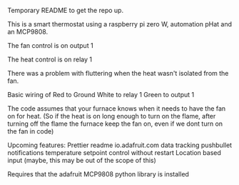 Temporary README to get the repo up.

This is a smart thermostat using a raspberry pi zero W, automation pHat and an MCP9808.

The fan control is on output 1

The heat control is on relay 1

There was a problem with fluttering when the heat wasn't isolated from the fan.

Basic wiring of Red to Ground
White to relay 1
Green to output 1

The code assumes that your furnace knows when it needs to have the fan on for heat. 
(So if the heat is on long enough to turn on the flame, after turning off the flame the furnace keep the fan on, even if we dont turn on the fan in code)

Upcoming features:
	Prettier readme
	io.adafruit.com data tracking
	pushbullet notifications
	temperature setpoint control without restart
	Location based input (maybe, this may be out of the scope of this)

Requires that the adafruit MCP9808 python library is installed
